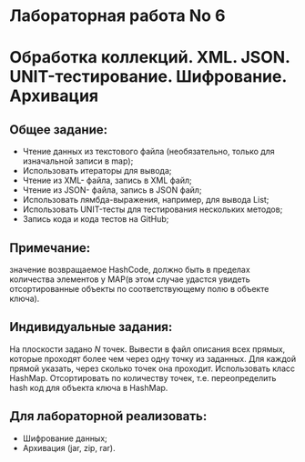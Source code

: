 # Лабораторная работа No 6
# Обработка коллекций. XML. JSON. UNIT-тестирование. Шифрование. Архивация

## Общее задание:
* Чтение данных из текстового файла (необязательно, только для изначальной записи в map);
* Использовать итераторы для вывода;
* Чтение из XML- файла, запись в XML файл;
* Чтение из JSON- файла, запись в JSON файл;
* Использовать лямбда-выражения, например, для вывода List;
* Использовать UNIT-тесты для тестирования нескольких методов;
* Запись кода и кода тестов на GitHub;

## Примечание: 
значение возвращаемое HashСode, должно быть в пределах количества элементов у МАР(в этом случае удастся увидеть отсортированные объекты по соответствующему полю в объекте ключа).

## Индивидуальные задания:
На плоскости задано $N$ точек. Вывести в файл описания всех прямых, которые проходят более чем через одну точку из заданных. Для каждой прямой указать, через сколько точек она проходит. Использовать класс HashMap. Отсортировать по количеству точек, т.е. переопределить hash код для объекта ключа в HashMap.

## Для лабораторной реализовать: 
* Шифрование данных;
* Архивация (jar, zip, rar).
